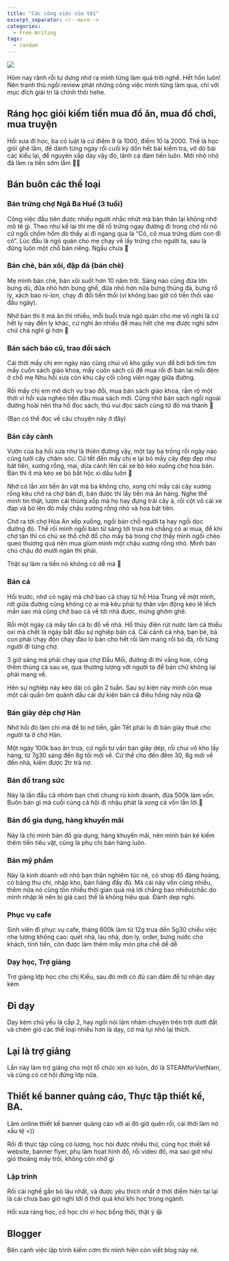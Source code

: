 ```yaml
---
title: "Các công việc của tôi"
excerpt_separator: <!--more-->
categories:
  - Free-Writing
tags:
  - random
---
```


![](assets/images/2021/11/2021-07-cac-cong-viec-cua-toi.webp)

Hôm nay rãnh rỗi tự dưng nhớ ra mình từng làm quá trời nghề. Hết hồn luôn! Nên tranh thủ ngồi review phát những công việc mình từng làm qua, chỉ với mục đích giải trí là chính thôi hehe.

## Ráng học giỏi kiếm tiền mua đồ ăn, mua đồ chơi, mua truyện
Hồi xưa đi học, ba có luật là cứ điểm 9 là 1000, điểm 10 là 2000. Thế là học giỏi ghê lắm, để dành từng ngày rồi cuối kỳ dồn hết bài kiểm tra, vở dò bài các kiểu lại, để nguyên xấp dày vậy đó, lãnh cả đám tiền luôn. Mới nhỏ nhỏ đã làm ra tiền sớm lắm 🤣😱

## Bán buôn các thể loại
### Bán trứng chợ Ngã Ba Huế (3 tuối)
Công việc đầu tiên được nhiều người nhắc nhứt mà bản thân lại không nhớ mô tê gì. Theo như kể lại thì mẹ để rổ trứng ngay đường đi trong chợ rồi nó cứ ngồi chồm hổm đó thấy ai đi ngang qua là “Cô, cô mua trứng dùm con đi cô”. Lúc đầu là ngó quán cho mẹ chạy về lấy trứng cho người ta, sau là đứng luôn một chỗ bán riêng. Ngầu chưa 💪

### Bán chè, bán xôi, đập đá (bán chè)
Mẹ mình bán chè, bán xôi suốt hơn 10 năm trời. Sáng nào cũng đứa lớn bưng dù, đứa nhỏ hơn bưng ghế, đứa nhỏ hơn nữa bưng thùng đá, bưng rổ ly, xách bao ni-lon, chạy đi đổi tiền thối (vì không bao giờ có tiền thối vào đầu ngày). 

Nhớ bán thì ít mà ăn thì nhiều, mỗi buổi trưa ngó quán cho mẹ vô nghỉ là cứ hết ly này đến ly khác, cứ nghỉ ăn nhiều để mau hết chè mẹ được nghỉ sớm chứ chả nghĩ gì hơn 🥳

### Bán sách báo cũ, trao đổi sách
Cái thời mấy chị em ngày nào cũng chui vô kho giấy vụn để bới bới tìm tìm mấy cuốn sách giáo khoa, mấy cuốn sách cũ để mua rồi đi bán lại mỗi đêm ở chỗ mẹ Nhu hồi xưa còn khu cây cối công viên ngay giữa đường. 

Rồi mấy chị em mở dịch vụ trao đổi, mua bán sách giáo khoa, rầm rộ một thời vì hồi xưa nghèo tiền đâu mua sách mới. Cũng nhờ bán sách ngồi ngoài đường hoài nên tha hồ đọc sách, thú vui đọc sách cũng từ đó mà thành 🥰

(Bạn có thể đọc về câu chuyện này ở đây)

### Bán cây cảnh
Vườn của ba hồi xưa như là thiên đường vậy, một tay ba trồng rồi ngày nào cũng tưới cây chăm sóc. Cứ tết đến mấy chị e lại bỏ mấy cây đẹp đẹp như bát tiên, xương rồng, mai, dừa cảnh lên cái xe bò kéo xuống chợ hoa bán. Bán thì ít mà kéo xe bò bắt hộc xì dầu luôn 🥲

Nhớ có lần xin tiền ăn vặt mà ba không cho, xong chỉ mấy cái cây xương rồng kêu chở ra chợ bán đi, bán được thì lấy tiền mà ăn hàng. Nghe thế mình tin thật, lượm cái thùng xốp mà họ hay đựng trái cây á, rồi cột vô cái xe đạp và bỏ lên đó mấy chậu xương rồng nhỏ và hoa bát tiên.

Chở ra tới chợ Hòa An xếp xuống, ngồi bán chỗ người ta hay ngồi dọc đường đó. Thế rồi mình ngồi bán từ sáng tới trưa mà chẳng có ai mua, để khi chợ tàn thì có chú xe thồ chở đồ cho mấy bà trong chợ thấy mình ngồi chèo queo thương quá nên mua giùm mình một chậu xương rồng nhỏ. Mình bán chú chậu đó mười ngàn thì phải. 

Thật sự làm ra tiền nó không có dễ mà 🥺

### Bán cá
Hồi trước, nhớ có ngày mà chở bao cá chạy từ hồ Hòa Trung về một mình, rớt giữa đường cũng không có ai mà kêu phải tự thân vận động kéo lê lếch mần sao mà cũng chở bao cá về tới nhà được, mừng ghớm ghê.

Rồi một ngày cả mấy tấn cá bị đổ về nhà. Hồ thủy điện rút nước làm cá thiếu oxi mà chết là ngày bắt đầu sự nghiệp bán cá. Cái cảnh cả nhà, bạn bè, bà con phải chạy đôn chạy đáo lo bán cho hết rồi làm mang rồi bỏ đá, rồi từng người đi từng chợ. 

3 giờ sáng mà phải chạy qua chợ Đầu Mối, đường đi thì vắng hoe, cõng thêm thùng cá sau xe, qua thương lượng với người ta để bán chứ không lại phải mang về. 

Hên sự nghiệp này kéo dài có gần 2 tuần. Sau sự kiện này mình còn mua một cái quần ôm quánh dấu cái dự kiện bán cá điêu hồng này nữa 😱

### Bán giày dép chợ Hàn
Nhớ hồi đó làm chi mà để bị nợ tiền, gần Tết phải lo đi bán giày thuê cho người ta ở chợ Hàn. 

Một ngày 100k bao ăn trưa, cứ ngồi tư vấn bán giày dép, rồi chui vô kho lấy hàng, từ 7g30 sáng đến 8g tối mới về. Cứ thế cho đến đêm 30, 8g mới về đến nhà, kiếm được 2tr trả nợ.

### Bán đồ trang sức
Này là lần đầu cả nhóm bạn chơi chung rủ kinh doanh, đứa 500k làm vốn. Buôn bán gì mà cuối cùng cả hội đi nhậu phát là xong cả vốn lẫn lời.🥲

### Bán đồ gia dụng, hàng khuyến mãi
Này là chị mình bán đồ gia dụng, hàng khuyến mãi, nên mình bán ké kiếm thêm tiền tiêu vặt, cũng là phụ chị bán hàng luôn.

### Bán mỹ phẩm
Này là kinh doanh với nhỏ bạn thân nghiêm túc nè, có shop đồ đàng hoàng, có bảng thu chi, nhập kho, bán hàng đầy đủ. Mà cái này vốn cũng nhiều, thêm nữa nó cũng tốn nhiều thời gian quá mà lời chẳng bao nhiêu(chắc do mình nhập lẻ nên bị giá cao) thế là không hiệu quả. Đành dẹp nghỉ.

### Phục vụ cafe
Sinh viên đi phục vụ cafe, tháng 600k làm từ 12g trưa đến 5g30 chiều việc nhẹ lương không cao: quét nhà, lau nhà, dọn ly, order, bưng nước cho khách, tính tiền, còn được làm thêm mấy món pha chế dễ dễ

### Dạy học, Trợ giảng
Trợ giảng lớp học cho chị Kiều, sau đó mới có đủ can đảm để tự nhận dạy kèm

## Đi dạy
Dạy kèm chủ yếu là cấp 2, hay ngồi nói lảm nhảm chuyện trên trời dưới đất và chém gió các thể loại nhiều hơn là dạy, cơ mà tụi nhỏ lại thích.

## Lại là trợ giảng
Lần này làm trợ giảng cho một tổ chức xịn xò luôn, đó là STEAMforVietNam, và cũng có cơ hội đứng lớp nữa. 

## Thiết kế banner quảng cáo, Thực tập thiết kế, BA.
Làm online thiết kế banner quảng cáo với ai đó giờ quên rồi, cái thời làm nó xấu tệ =))

Rồi đi thực tập cũng có lương, học hỏi được nhiều thứ, cũng học thiết kế website, banner flyer, phụ làm hoạt hình đồ, rồi video đồ, mà sao giờ như gió thoảng mây trôi, không còn nhớ gì 

### Lập trình
Rồi cái nghề gắn bó lâu nhất, và được yêu thích nhất ở thời điểm hiện tại lại là cái chưa bao giờ nghĩ tới ở thời quá khứ khi học trong ngành. 

Hồi xưa ráng học, cố học chỉ vì học bổng thôi, thật ý 😆

## Blogger
Bên cạnh việc lập trình kiếm cơm thì mình hiện còn viết blog này nè. 
